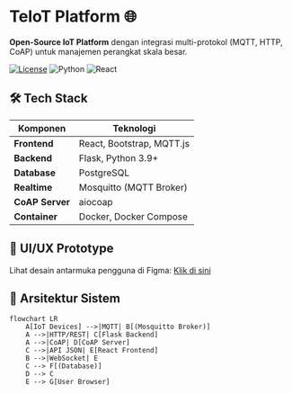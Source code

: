 # TeloT Platform 🌐

**Open-Source IoT Platform** dengan integrasi multi-protokol (MQTT, HTTP, CoAP) untuk manajemen perangkat skala besar.

[![License](https://img.shields.io/badge/License-Apache_2.0-blue.svg)](https://opensource.org/licenses/Apache-2.0)
![Python](https://img.shields.io/badge/Python-3.9%2B-blue)
![React](https://img.shields.io/badge/React-18%2B-61DAFB)

## 🛠 Tech Stack
| Komponen         | Teknologi                  |
|------------------|----------------------------|
| **Frontend**     | React, Bootstrap, MQTT.js  |
| **Backend**      | Flask, Python 3.9+         |
| **Database**     | PostgreSQL                 |
| **Realtime**     | Mosquitto (MQTT Broker)    |
| **CoAP Server**  | aiocoap                    |
| **Container**    | Docker, Docker Compose     |

## 📱 UI/UX Prototype
Lihat desain antarmuka pengguna di Figma: [Klik di sini]([https://www.figma.com/file/your-prototype-link](https://www.figma.com/proto/9k1SzoRPUP94WtS0FbIx4T/Untitled?node-id=28-494&p=f&t=ojdEAnnnytXJqMqs-1&scaling=min-zoom&content-scaling=fixed&page-id=0%3A1&starting-point-node-id=28%3A494))

## 📐 Arsitektur Sistem
```mermaid
flowchart LR
    A[IoT Devices] -->|MQTT| B[(Mosquitto Broker)]
    A -->|HTTP/REST| C[Flask Backend]
    A -->|CoAP| D[CoAP Server]
    C -->|API JSON| E[React Frontend]
    B -->|WebSocket| E
    C --> F[(Database)]
    D --> C
    E --> G[User Browser]
```
